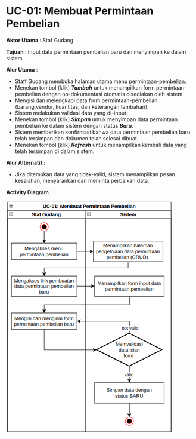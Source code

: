 # UC-01: Membuat Permintaan Pembelian

**Aktor Utama** : Staf Gudang

**Tujuan** : Input data permintaan pembelian baru dan menyimpan ke dalam sistem.

**Alur Utama** :

- Staff Gudang membuka halaman utama menu permintaan-pembelian.
- Menekan tombol (klik) ***Tambah*** untuk menampilkan form permintaan-pembelian dengan no-dokumentasi otomatis disediakan oleh sistem.
- Mengisi dan melengkapi data form permintaan-pembelian (barang,vendor, kuantitas, dan keterangan tambahan).
- Sistem melakukan validasi data yang di-input.
- Menekan tombol (klik) ***Simpan*** untuk menyimpan data permintaan pembelian ke dalam sistem dengan status ***Baru***.
- Sistem memberikan konfirmasi bahwa data permintaan pembelian baru telah tersimpan dan dokumen telah selesai dibuat.
- Menekan tombol (klik) ***Refresh*** untuk menampilkan kembali data yang telah tersimpan di dalam sistem.

**Alur Alternatif	:**

- Jika ditemukan data yang tidak-valid, sistem menampilkan pesan kesalahan, menyarankan dan meminta perbaikan data.

**Activity Diagram :**

![activity01](/img/activity_diagrams/activity_1.png)